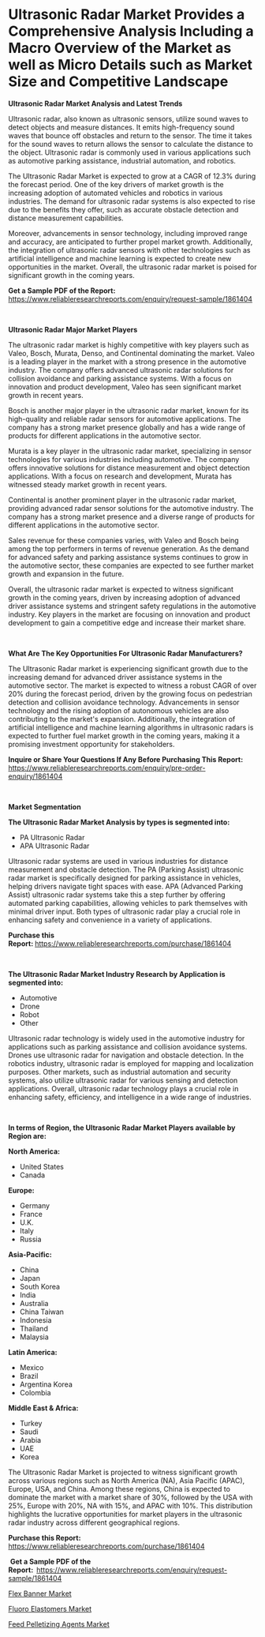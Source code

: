 <p><h1>Ultrasonic Radar Market Provides a Comprehensive Analysis Including a Macro Overview of the Market as well as Micro Details such as Market Size and Competitive Landscape</h1></p><p><strong>Ultrasonic Radar Market Analysis and Latest Trends</strong></p>
<p><p>Ultrasonic radar, also known as ultrasonic sensors, utilize sound waves to detect objects and measure distances. It emits high-frequency sound waves that bounce off obstacles and return to the sensor. The time it takes for the sound waves to return allows the sensor to calculate the distance to the object. Ultrasonic radar is commonly used in various applications such as automotive parking assistance, industrial automation, and robotics.</p><p>The Ultrasonic Radar Market is expected to grow at a CAGR of 12.3% during the forecast period. One of the key drivers of market growth is the increasing adoption of automated vehicles and robotics in various industries. The demand for ultrasonic radar systems is also expected to rise due to the benefits they offer, such as accurate obstacle detection and distance measurement capabilities.</p><p>Moreover, advancements in sensor technology, including improved range and accuracy, are anticipated to further propel market growth. Additionally, the integration of ultrasonic radar sensors with other technologies such as artificial intelligence and machine learning is expected to create new opportunities in the market. Overall, the ultrasonic radar market is poised for significant growth in the coming years.</p></p>
<p><strong>Get a Sample PDF of the Report:&nbsp;</strong> <a href="https://www.reliableresearchreports.com/enquiry/request-sample/1861404">https://www.reliableresearchreports.com/enquiry/request-sample/1861404</a></p>
<p>&nbsp;</p>
<p><strong>Ultrasonic Radar Major Market Players</strong></p>
<p><p>The ultrasonic radar market is highly competitive with key players such as Valeo, Bosch, Murata, Denso, and Continental dominating the market. Valeo is a leading player in the market with a strong presence in the automotive industry. The company offers advanced ultrasonic radar solutions for collision avoidance and parking assistance systems. With a focus on innovation and product development, Valeo has seen significant market growth in recent years.</p><p>Bosch is another major player in the ultrasonic radar market, known for its high-quality and reliable radar sensors for automotive applications. The company has a strong market presence globally and has a wide range of products for different applications in the automotive sector.</p><p>Murata is a key player in the ultrasonic radar market, specializing in sensor technologies for various industries including automotive. The company offers innovative solutions for distance measurement and object detection applications. With a focus on research and development, Murata has witnessed steady market growth in recent years.</p><p>Continental is another prominent player in the ultrasonic radar market, providing advanced radar sensor solutions for the automotive industry. The company has a strong market presence and a diverse range of products for different applications in the automotive sector.</p><p>Sales revenue for these companies varies, with Valeo and Bosch being among the top performers in terms of revenue generation. As the demand for advanced safety and parking assistance systems continues to grow in the automotive sector, these companies are expected to see further market growth and expansion in the future.</p><p>Overall, the ultrasonic radar market is expected to witness significant growth in the coming years, driven by increasing adoption of advanced driver assistance systems and stringent safety regulations in the automotive industry. Key players in the market are focusing on innovation and product development to gain a competitive edge and increase their market share.</p></p>
<p>&nbsp;</p>
<p><strong>What Are The Key Opportunities For Ultrasonic Radar Manufacturers?</strong></p>
<p><p>The Ultrasonic Radar market is experiencing significant growth due to the increasing demand for advanced driver assistance systems in the automotive sector. The market is expected to witness a robust CAGR of over 20% during the forecast period, driven by the growing focus on pedestrian detection and collision avoidance technology. Advancements in sensor technology and the rising adoption of autonomous vehicles are also contributing to the market's expansion. Additionally, the integration of artificial intelligence and machine learning algorithms in ultrasonic radars is expected to further fuel market growth in the coming years, making it a promising investment opportunity for stakeholders.</p></p>
<p><strong>Inquire or Share Your Questions If Any Before Purchasing This Report:</strong> <a href="https://www.reliableresearchreports.com/enquiry/pre-order-enquiry/1861404">https://www.reliableresearchreports.com/enquiry/pre-order-enquiry/1861404</a></p>
<p>&nbsp;</p>
<p><strong>Market Segmentation</strong></p>
<p><strong>The Ultrasonic Radar Market Analysis by types is segmented into:</strong></p>
<p><ul><li>PA Ultrasonic Radar</li><li>APA Ultrasonic Radar</li></ul></p>
<p><p>Ultrasonic radar systems are used in various industries for distance measurement and obstacle detection. The PA (Parking Assist) ultrasonic radar market is specifically designed for parking assistance in vehicles, helping drivers navigate tight spaces with ease. APA (Advanced Parking Assist) ultrasonic radar systems take this a step further by offering automated parking capabilities, allowing vehicles to park themselves with minimal driver input. Both types of ultrasonic radar play a crucial role in enhancing safety and convenience in a variety of applications.</p></p>
<p><strong>Purchase this Report:&nbsp;</strong><a href="https://www.reliableresearchreports.com/purchase/1861404">https://www.reliableresearchreports.com/purchase/1861404</a></p>
<p>&nbsp;</p>
<p><strong>The Ultrasonic Radar Market Industry Research by Application is segmented into:</strong></p>
<p><ul><li>Automotive</li><li>Drone</li><li>Robot</li><li>Other</li></ul></p>
<p><p>Ultrasonic radar technology is widely used in the automotive industry for applications such as parking assistance and collision avoidance systems. Drones use ultrasonic radar for navigation and obstacle detection. In the robotics industry, ultrasonic radar is employed for mapping and localization purposes. Other markets, such as industrial automation and security systems, also utilize ultrasonic radar for various sensing and detection applications. Overall, ultrasonic radar technology plays a crucial role in enhancing safety, efficiency, and intelligence in a wide range of industries.</p></p>
<p>&nbsp;</p>
<p><strong>In terms of Region, the Ultrasonic Radar Market Players available by Region are:</strong></p>
<p>
    <p> <strong> North America: </strong>
        <ul>
            <li>United States</li>
            <li>Canada</li>
        </ul>
        </p> 
    <p> <strong> Europe: </strong>
        <ul>
            <li>Germany</li>
            <li>France</li>
            <li>U.K.</li>
            <li>Italy</li>
            <li>Russia</li>
        </ul>
        </p> 
    <p> <strong> Asia-Pacific: </strong>
        <ul>
            <li>China</li>
            <li>Japan</li>
            <li>South Korea</li>
            <li>India</li>
            <li>Australia</li>
            <li>China Taiwan</li>
            <li>Indonesia</li>
            <li>Thailand</li>
            <li>Malaysia</li>
        </ul>
        </p> 
    <p> <strong> Latin America: </strong>
        <ul>
            <li>Mexico</li>
            <li>Brazil</li>
            <li>Argentina Korea</li>
            <li>Colombia</li>
        </ul>
        </p> 
    <p> <strong> Middle East & Africa: </strong>
        <ul>
            <li>Turkey</li>
            <li>Saudi</li>
            <li>Arabia</li>
            <li>UAE</li>
            <li>Korea</li>
        </ul>
    </p>
    </p>
<p><p>The Ultrasonic Radar Market is projected to witness significant growth across various regions such as North America (NA), Asia Pacific (APAC), Europe, USA, and China. Among these regions, China is expected to dominate the market with a market share of 30%, followed by the USA with 25%, Europe with 20%, NA with 15%, and APAC with 10%. This distribution highlights the lucrative opportunities for market players in the ultrasonic radar industry across different geographical regions.</p></p>
<p><strong>Purchase this Report: </strong><a href="https://www.reliableresearchreports.com/purchase/1861404">https://www.reliableresearchreports.com/purchase/1861404</a></p>
<p>&nbsp;<strong>Get a Sample PDF of the Report:&nbsp;&nbsp;</strong><a href="https://www.reliableresearchreports.com/enquiry/request-sample/1861404">https://www.reliableresearchreports.com/enquiry/request-sample/1861404</a></p>
<p><strong></strong></p>
<p><p><a href="https://changeable-paste-463.notion.site/Flex-Banner-Market-Analysis-Examines-its-Scope-on-Growth-Opportunities-and-Forecasted-Trends-Spanni-3cc4725fb41247e7a820580ef9f2d6a6">Flex Banner Market</a></p><p><a href="https://florentine-yuzu-f42.notion.site/Fluoro-Elastomers-Market-Size-Focuses-on-Market-Dynamics-In-Depth-Analysis-and-Future-Projections-o-92dc7f35f1c34639b8b4790ac64991c9">Fluoro Elastomers Market</a></p><p><a href="https://fuschia-pecorino-a6d.notion.site/Feed-Pelletizing-Agents-Market-A-Comprehensive-Report-of-its-Market-Share-Growth-Trends-2024-20-352c212f41d64fdb90112f9f789d92c6">Feed Pelletizing Agents Market</a></p></p>